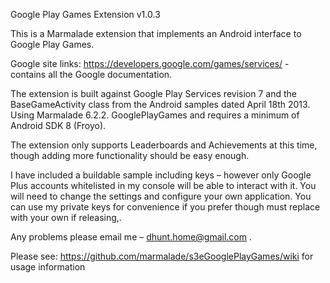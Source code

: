 Google Play Games Extension v1.0.3

This is a Marmalade extension that implements an Android interface to Google Play Games. 

Google site links:
https://developers.google.com/games/services/ - contains all the Google documentation.

The extension is built against Google Play Services revision 7 and the BaseGameActivity class from the Android samples dated April 18th 2013. Using Marmalade 6.2.2. GooglePlayGames and requires a minimum of Android SDK 8 (Froyo).

The extension only supports Leaderboards and Achievements at this time, though adding more functionality should be easy enough.

I have included a buildable sample including keys – however only Google Plus accounts whitelisted in my console will be able to interact with it. You will need to change the settings and configure your own application. You can use my private keys for convenience if you prefer though must replace with your own if releasing,.

Any problems please email me – dhunt.home@gmail.com .


Please see: https://github.com/marmalade/s3eGooglePlayGames/wiki 
for usage information
